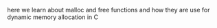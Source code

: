 here we learn about malloc and free functions and how they are use for dynamic memory allocation in C
